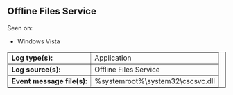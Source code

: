 ## Offline Files Service

Seen on:
* Windows Vista

<table border="1" class="docutils">
  <tbody>
    <tr>
      <td><b>Log type(s):</b></td>
      <td>Application</td>
    </tr>
    <tr>
      <td><b>Log source(s):</b></td>
      <td>Offline Files Service</td>
    </tr>
    <tr>
      <td><b>Event message file(s):</b></td>
      <td>%systemroot%\system32\cscsvc.dll</td>
    </tr>
  </tbody>
</table>

&nbsp;


